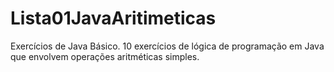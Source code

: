 # Lista01JavaAritimeticas
Exercícios de Java Básico. 10 exercícios de lógica de programação em Java que envolvem operações aritméticas simples.
